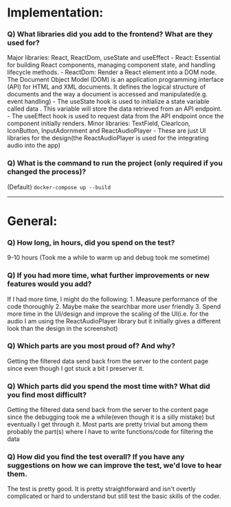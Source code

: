 # Implementation:

### Q) What libraries did you add to the frontend? What are they used for?
Major libraries: React, ReactDom, useState and useEffect
    - React: Essential for building React components, managing component state, and handling lifecycle methods.
    - ReactDom: Render a React element into a DOM node. The Document Object Model (DOM) is an application programming interface (API) for HTML and XML documents. It defines the logical structure of documents and the way a document is accessed and manipulated(e.g. event handling)
    - The useState hook is used to initialize a state variable called data . This variable will store the data retrieved from an API endpoint. 
    - The useEffect hook is used to request data from the API endpoint once the component initially renders.
Minor libraries: TextField, ClearIcon, IconButton, InputAdornment and ReactAudioPlayer
    - These are just UI libraries for the design(the ReactAudioPlayer is used for the integrating audio into the app)
### Q) What is the command to run the project (only required if you changed the process)?

(Default) `docker-compose up --build`

---

# General:

### Q) How long, in hours, did you spend on the test?
9-10 hours (Took me a while to warm up and debug took me sometime)

### Q) If you had more time, what further improvements or new features would you add?
If I had more time, I might do the following:
    1. Measure performance of the code thoroughly
    2. Maybe make the searchbar more user friendly
    3. Spend more time in the UI/design and improve the scaling of the UI(i.e. for the audio I am using the ReactAudioPlayer library but it initially gives a different look than the design in the screenshot)

### Q) Which parts are you most proud of? And why?
Getting the filtered data send back from the server to the content page since even though I got stuck a bit I preserver it.

### Q) Which parts did you spend the most time with? What did you find most difficult?
Getting the filtered data send back from the server to the content page since the debugging took me a while(even though it is a silly mistake) but eventually I get through it.
Most parts are pretty trivial but among them probably the part(s) where I have to write functions/code for filtering the data

### Q) How did you find the test overall? If you have any suggestions on how we can improve the test, we'd love to hear them.
The test is pretty good. It is pretty straightforward and isn't overtly complicated or hard to understand but still test the basic skills of the coder.